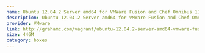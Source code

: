 ```yaml
---
name: Ubuntu 12.04.2 Server amd64 for VMWare Fusion and Chef Omnibus 11
description: Ubuntu 12.04.2 Server amd64 for VMWare Fusion and Chef Omnibus 11
provider: VMware
link: http://grahamc.com/vagrant/ubuntu-12.04.2-server-amd64-vmware-fusion.box
size: 446M
category: boxes
---
```

